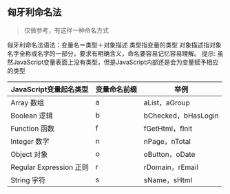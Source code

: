 ## 匈牙利命名法

> 仅做参考，有这样一种命名方式

匈牙利命名法语法：变量名＝类型＋对象描述
类型指变量的类型
对象描述指对象名字全称或名字的一部分，要求有明确含义，命名要容易记忆容易理解。
提示: 虽然JavaScript变量表面上没有类型，但是JavaScript内部还是会为变量赋予相应的类型

| JavaScript变量起名类型 | 变量命名前缀 | 举例 |
| -------------------- | ---------- | --- |
| Array 数组 | a | aList，aGroup |
| Boolean 逻辑| b | bChecked，bHasLogin |
| Function 函数 | f | fGetHtml，fInit |
| Integer 数字 | n | nPage，nTotal |
| Object 对象 | o | oButton，oDate |
| Regular Expression 正则 | r | rDomain，rEmail |
| String 字符 | s | sName，sHtml |